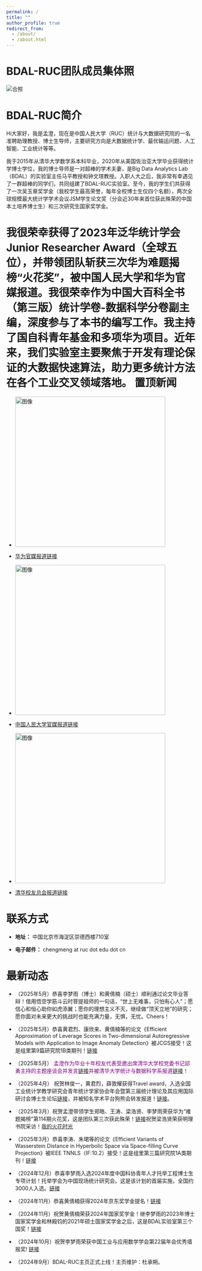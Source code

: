 ```yaml
---
permalink: /
title: ""
author_profile: true
redirect_from: 
  - /about/
  - /about.html
---
```


BDAL-RUC团队成员集体照
======
![合照](../files/实验室合照.jpg)


BDAL-RUC简介
======
Hi大家好，我是孟澄，现在是中国人民大学（RUC）统计与大数据研究院的一名准聘助理教授、博士生导师，主要研究方向是大数据统计学、最优输运问题、人工智能、工业统计等等。

我于2015年从清华大学数学系本科毕业，2020年从美国佐治亚大学毕业获得统计学博士学位，我的博士导师是一对超棒的学术夫妻，是Big Data Analytics Lab（BDAL）的实验室主任马平教授和钟文瑄教授。入职人大之后，我非常有幸遇见了一群超棒的同学们，共同组建了BDAL-RUC实验室。至今，我的学生们共获得了一次吴玉章奖学金（我校学生最高荣誉，每年全校博士生仅四个名额），两次全球规模最大统计学学术会议JSM学生论文奖（分会近30年来首位获此殊荣的中国本土培养博士生）和三次研究生国家奖学金。

我很荣幸获得了2023年泛华统计学会Junior Researcher Award（全球五位），并带领团队斩获三次华为难题揭榜“火花奖”，被中国人民大学和华为官媒报道。我很荣幸作为中国大百科全书（第三版）统计学卷-数据科学分卷副主编，深度参与了本书的编写工作。我主持了国自科青年基金和多项华为项目。近年来，我们实验室主要聚焦于开发有理论保证的大数据快速算法，助力更多统计方法在各个工业交叉领域落地。
置顶新闻
=====

-  <img src="https://cheng-bdal.github.io//images/赛道.jpg" alt="图像" width="400"><br>
- [华为官媒报道链接](https://mp.weixin.qq.com/s/jtmVn6od7OL0Z7EPplROpQ)

-  <img src="https://cheng-bdal.github.io//images/新生讲话.jpg" alt="图像" width="400"><br>
- [中国人民大学官媒报道链接](https://mp.weixin.qq.com/s/bSx9Vl2pe-LEdYZdeyDGRQ)

-  <img src="https://cheng-bdal.github.io//images/清华校友.jpg" alt="图像" width="400"><br>
- [清华校友总会报道链接](https://mp.weixin.qq.com/s/OQwr1EvCYTcqG4Tm2Yl84Q)

联系方式
======
- **地址：** 中国北京市海淀区崇德西楼710室

- **电子邮件：** chengmeng at ruc dot edu dot cn

最新动态
=====

- （2025年5月）恭喜李梦雨（博士）和黄倩楠（硕士）顺利通过论文毕业答辩！借用悟空学筋斗云时菩提祖师的一句话，“世上无难事，只怕有心人”；愿信心和恒心助你如虎添翼；愿你的理想主义不灭，继续做“顶天立地”的研究；愿你面对未来更大的挑战时也能充满力量，无惧，无忧。Cheers！

- （2025年5月）恭喜黄君烈、康欣来、黄倩楠等的论文《Efficient Approximation of Leverage Scores in Two-dimensional Autoregressive Models with Application to Image Anomaly Detection》被JCGS接受！这是组里第9篇研究院1B类期刊！[链接](https://mp.weixin.qq.com/s/68Qa5Yv9DNXlm035fzIhjQ)

- （2025年5月） <span style="color:purple">孟澄作为毕业十年校友代表受邀出席清华大学校党委书记邱勇主持的主题座谈会并发言[链接](https://mp.weixin.qq.com/s/d8KrSRIqVNIQVdvBO0yjFw)并被清华大学统计与数据科学系报道[链接](https://mp.weixin.qq.com/s/utOxnb63ZurO7jPo6NpkAg)！<span>

- （2025年4月） 祝贺林俊一，黄君烈，薛敦耀获得Travel award，入选全国工业统计学教学研究会青年统计学家协会年会暨第三届统计理论及其应用国际研讨会博士生论坛[链接](https://mp.weixin.qq.com/s/ko2HoiA6hpjWPdyo8Q8E-g)，并被知名学术平台狗熊会转发报道！[链接](https://mp.weixin.qq.com/s/secOUhCJQb0NYumfMlM5qQ)。

- （2025年3月）祝贺孟澄带领学生郑皓、王涛、梁浩贤、李梦雨荣获华为“难题揭榜”第114期火花奖，这是团队第三次获此殊荣！[链接](https://mp.weixin.qq.com/s/NXFraboslDTdyHaGAFEjFA)祝贺梁浩贤荣获明理书院采访！[我的火花时光](https://mp.weixin.qq.com/s/0SyJYpWQNhOvDi2sjYaxOg)

- （2025年3月）恭喜李涛、朱珺等的论文《Efficient Variants of Wasserstein Distance in Hyperbolic Space via Space-filling Curve Projection》被IEEE TNNLS（IF:10.2）接受！这是组里第三篇研究院1A类期刊！[链接](https://mp.weixin.qq.com/s/1LUVaZowmOd9oIREQAScgA)

- （2024年12月）恭喜李梦雨入选2024年度中国科协青年人才托举工程博士生专项计划！托举学会为中国现场统计研究会。这是该计划的首届实施，全国约3000人入选。[链接](https://mp.weixin.qq.com/s/rRtjWDszTF0U0GonVTHsRA)

- （2024年11月）恭喜黄倩楠获得2024年京东奖学金提名！[链接](https://mp.weixin.qq.com/s/yr_M4j9BJM41Ku5_H25O0Q)

- （2024年11月）祝贺黄倩楠荣获2024年国家奖学金！继李梦雨的2023年博士国家奖学金和林殿钧的2021年硕士国家奖学金之后，这是BDAL实验室第三个国奖！[链接](https://cheng-bdal.github.io//images/黄倩楠国奖.jpg)

- （2024年10月）祝贺李梦雨荣获中国工业与应用数学学会第22届年会优秀墙报奖! [链接](https://mp.weixin.qq.com/s/ffKNLItqx5vv-P0r3Yd2QQ)

- （2024年9月）BDAL-RUC主页正式上线！主页维护：杜承朔。 